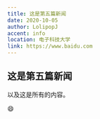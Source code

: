 ```yaml
---
title: 这是第五篇新闻
date: 2020-10-05
author: LolipopJ
accent: info
location: 电子科技大学
link: https://www.baidu.com
---
```

## 这是第五篇新闻

以及这是所有的内容。

:smile:
